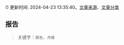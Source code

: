 :alarm_clock: 更新时间: 2024-04-23 13:35:40。[文章来源](/README.md)、[文章分类](/TAGS.md)

## 报告


> 关键字：`报告`、`月报`



